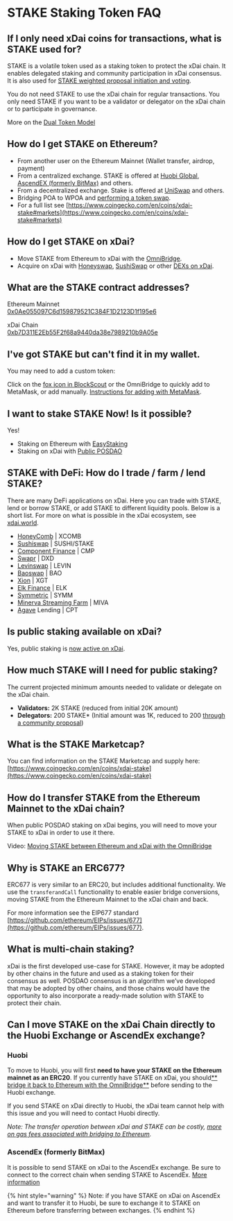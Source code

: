 # STAKE Staking Token FAQ

## If I only need xDai coins for transactions, what is STAKE used for?

STAKE is a volatile token used as a staking token to protect the xDai chain. It enables delegated staking and community participation in xDai consensus. It is also used for [STAKE weighted proposal initiation and voting](../../for-users/governance/stake-weighted-voting/).

You do not need STAKE to use the xDai chain for regular transactions. You only need STAKE if you want to be a validator or delegator on the xDai chain or to participate in governance.

More on the [Dual Token Model](../../for-stakers/stake-token/stake-reward-mechanics/dual-token-model.md)

## How do I get STAKE on Ethereum?

* From another user on the Ethereum Mainnet (Wallet transfer, airdrop, payment)
* From a centralized exchange. STAKE is offered at [Huobi Global](https://www.huobi.com/en-us/exchange/),  [AscendEX (formerly BitMax)](https://bitmax.io/#/trade/usdt/stake) and others.
* From a decentralized exchange. Stake is offered at [UniSwap](https://uniswap.exchange/swap/0x0ae055097c6d159879521c384f1d2123d1f195e6) and others.&#x20;
* Bridging POA to WPOA and [performing a token swap](https://www.poa.network/for-users/about-poa-token/poa-merger-and-stake-swap).
* For a full list see [https://www.coingecko.com/en/coins/xdai-stake#markets](https://www.coingecko.com/en/coins/xdai-stake#markets)

## How do I get STAKE on xDai?

* Move STAKE from Ethereum to xDai with the [OmniBridge](https://omni.xdaichain.com/bridge).
* Acquire on xDai with [Honeyswap](../project-spotlights/1hive/honeyswap.md), [SushiSwap](https://app.sushi.com/swap) or other [DEXs on xDai](../project-spotlights/#defi).

## What are the STAKE contract addresses?

Ethereum Mainnet\
[0x0Ae055097C6d159879521C384F1D2123D1f195e6](https://etherscan.io/token/0x0Ae055097C6d159879521C384F1D2123D1f195e6)

xDai Chain\
[0xb7D311E2Eb55F2f68a9440da38e7989210b9A05e](https://blockscout.com/xdai/mainnet/address/0xb7D311E2Eb55F2f68a9440da38e7989210b9A05e/transactions)

## I've got STAKE but can't find it in my wallet.

You may need to add a custom token:

Click on the [fox icon in BlockScout](https://blockscout.com/xdai/mainnet/tokens/0xb7D311E2Eb55F2f68a9440da38e7989210b9A05e/token-transfers) or the OmniBridge to quickly add to MetaMask, or add manually. [Instructions for adding with MetaMask](../../for-stakers/stake-token/get-stake/add-stake-to-metamask.md).

## I want to stake STAKE Now! Is it possible?

Yes!&#x20;

* Staking on Ethereum with [EasyStaking](https://easy-staking.xdaichain.com)&#x20;
* Staking on xDai with [Public POSDAO](../../for-stakers/staking-protocol/)

## STAKE with DeFi: How do I trade / farm / lend STAKE?

There are many DeFi applications on xDai. Here you can trade with STAKE, lend or borrow STAKE, or add STAKE to different liquidity pools. Below is a short list. For more on what is possible in the xDai ecosystem, see [xdai.world](https://www.xdai.world).

* [HoneyComb](https://1hive.io/#/farm)  | XCOMB
* [Sushiswap](https://app.sushi.com/farm)  | SUSHI/STAKE
* [Component Finance](https://xdai.component.finance/?tab=farmList\&token0=1\&token1=3)  |  CMP
* [Swapr](https://swapr.eth.link/#/pools) | DXD
* [Levinswap](https://farm.levinswap.org) | LEVIN
* [Baoswap](https://farms.baoswap.xyz) | BAO
* [Xion](https://xion.finance/farm) | XGT
* [Elk Finance](https://app.elk.finance) | ELK
* [Symmetric](https://xdai-pools.symmetric.exchange/#/explore)  | SYMM
* [Minerva Streaming Farm](https://farm.minerva.digital) | MIVA
* [Agave](https://agave.finance) Lending | CPT

## Is public staking available on xDai?

Yes, public staking is [now active on xDai](../news-and-information/project-updates/public-posdao-announcement.md).

## How much STAKE will I need for public staking?

The current projected minimum amounts needed to validate or delegate on the xDai chain.

* **Validators:** 2K STAKE (reduced from initial 20K amount)
* **Delegators:** 200 STAKE\* (Initial amount was 1K, reduced to 200 [through a community proposal](../../for-users/governance/stake-weighted-voting/))

## What is the STAKE Marketcap?

You can find information on the STAKE Marketcap and supply here: [https://www.coingecko.com/en/coins/xdai-stake](https://www.coingecko.com/en/coins/xdai-stake)

## How do I transfer STAKE from the Ethereum Mainnet to the xDai chain?

When public POSDAO staking on xDai begins, you will need to move your STAKE to xDai in order to use it there.

Video: [Moving STAKE between Ethereum and xDai with the OmniBridge](https://youtu.be/qbuBqur9lcE)

## Why is STAKE an ERC677?

ERC677 is very similar to an ERC20, but includes additional functionality. We use the `transferandCall` functionality to enable easier bridge conversions, moving STAKE from the Ethereum Mainnet to the xDai chain and back.

For more information see the EIP677 standard [https://github.com/ethereum/EIPs/issues/677](https://github.com/ethereum/EIPs/issues/677).

## What is multi-chain staking?

xDai is the first developed use-case for STAKE. However, it may be adopted by other chains in the future and used as a staking token for their consensus as well. POSDAO consensus is an algorithm we’ve developed that may be adopted by other chains, and those chains would have the opportunity to also incorporate a ready-made solution with STAKE to protect their chain.

## Can I move STAKE on the xDai Chain directly to the Huobi Exchange or AscendEx exchange?

### Huobi

To move to Huobi, you will first **need to have your STAKE on the Ethereum mainnet as an ERC20**. If you currently have STAKE on xDai, you should[** bridge it back to Ethereum with the OmniBridge**](https://omni.xdaichain.com/bridge?from=100\&to=1\&token=0xb7D311E2Eb55F2f68a9440da38e7989210b9A05e) before sending to the Huobi exchange.&#x20;

If you send STAKE on xDai directly to Huobi, the xDai team cannot help with this issue and you will need to contact Huobi directly.

_Note: The transfer operation between xDai and STAKE can be costly, _[_more on gas fees associated with bridging to Ethereum_](bridges-xdai-bridge-and-omnibridge.md#metamask-is-showing-very-high-fees-to-claim-a-transaction-on-ethereum-tokens-bridged-from-xdai-to-ethereum-is-this-estimate-accurate)_._

### AscendEx (formerly BitMax)

It is possible to send STAKE on xDai to the AscendEx exchange. Be sure to connect to the correct chain when sending STAKE to AscendEx. [More information](https://bitmax.io/en/help-center/articles/1500003245861)

{% hint style="warning" %}
Note: if you have STAKE on xDai on AscendEx and want to transfer it to Huobi, be sure to exchange it to STAKE on Ethereum before transferring between exchanges.
{% endhint %}
